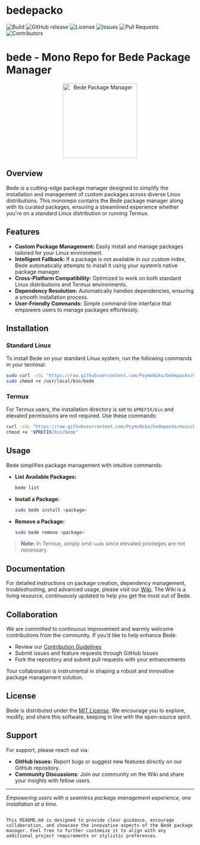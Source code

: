 # bedepacko

![Build](https://github.com/PsymoNiko/bedepacko/actions/workflows/main.yml/badge.svg)
![GitHub release](https://img.shields.io/github/v/release/PsymoNiko/bedepacko)
![License](https://img.shields.io/github/license/PsymoNiko/bedepacko)
![Issues](https://img.shields.io/github/issues/PsymoNiko/bedepacko)
![Pull Requests](https://img.shields.io/github/issues-pr/PsymoNiko/bedepacko)
![Contributors](https://img.shields.io/github/contributors/PsymoNiko/bedepacko)

# bede - Mono Repo for Bede Package Manager

<p align="center">
  <img src="https://github.com/user-attachments/assets/9b14993a-9481-414e-9dd4-8c0d6465a9d2" alt="Bede Package Manager" width="200">
</p>

## Overview

Bede is a cutting-edge package manager designed to simplify the installation and management of custom packages across diverse Linux distributions. This monorepo contains the Bede package manager along with its curated packages, ensuring a streamlined experience whether you're on a standard Linux distribution or running Termux.

## Features

- **Custom Package Management:** Easily install and manage packages tailored for your Linux environment.
- **Intelligent Fallback:** If a package is not available in our custom index, Bede automatically attempts to install it using your system’s native package manager.
- **Cross-Platform Compatibility:** Optimized to work on both standard Linux distributions and Termux environments.
- **Dependency Resolution:** Automatically handles dependencies, ensuring a smooth installation process.
- **User-Friendly Commands:** Simple command-line interface that empowers users to manage packages effortlessly.

## Installation

### Standard Linux

To install Bede on your standard Linux system, run the following commands in your terminal:

```bash
sudo curl -sSL "https://raw.githubusercontent.com/PsymoNiko/bedepacko/main/bede.sh" -o /usr/local/bin/bede
sudo chmod +x /usr/local/bin/bede
```

### Termux

For Termux users, the installation directory is set to `$PREFIX/bin` and elevated permissions are not required. Use these commands:

```bash
curl -sSL "https://raw.githubusercontent.com/PsymoNiko/bedepacko/main/bede.sh" -o "$PREFIX/bin/bede"
chmod +x "$PREFIX/bin/bede"
```

## Usage

Bede simplifies package management with intuitive commands:

- **List Available Packages:**

  ```bash
  bede list
  ```

- **Install a Package:**

  ```bash
  sudo bede install <package>
  ```

- **Remove a Package:**

  ```bash
  sudo bede remove <package>
  ```

> **Note:** In Termux, simply omit `sudo` since elevated privileges are not necessary.

## Documentation

For detailed instructions on package creation, dependency management, troubleshooting, and advanced usage, please visit our [Wiki](https://github.com/PsymoNiko/bedepacko/wiki). The Wiki is a living resource, continuously updated to help you get the most out of Bede.

## Collaboration

We are committed to continuous improvement and warmly welcome contributions from the community. If you’d like to help enhance Bede:

- Review our [Contribution Guidelines](https://github.com/PsymoNiko/bedepacko/wiki/Contributing)
- Submit issues and feature requests through GitHub Issues
- Fork the repository and submit pull requests with your enhancements

Your collaboration is instrumental in shaping a robust and innovative package management solution.

## License

Bede is distributed under the [MIT License](LICENSE). We encourage you to explore, modify, and share this software, keeping in line with the open-source spirit.

## Support

For support, please reach out via:

- **GitHub Issues:** Report bugs or suggest new features directly on our GitHub repository.
- **Community Discussions:** Join our community on the Wiki and share your insights with fellow users.

---

*Empowering users with a seamless package management experience, one installation at a time.*

```

This README.md is designed to provide clear guidance, encourage collaboration, and showcase the innovative aspects of the Bede package manager. Feel free to further customize it to align with any additional project requirements or stylistic preferences.
